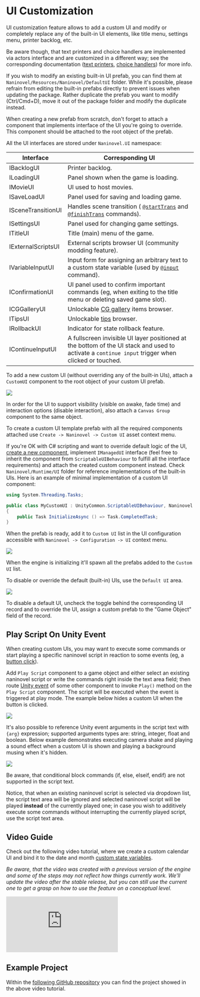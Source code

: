 # UI Customization

UI customization feature allows to add a custom UI and modify or completely replace any of the built-in UI elements, like title menu, settings menu, printer backlog, etc.

Be aware though, that text printers and choice handlers are implemented via actors interface and are customized in a different way; see the corresponding documentation ([text printers](/guide/text-printers.md), [choice handlers](/guide/choices.md)) for more info.

If you wish to modify an existing built-in UI prefab, you can find them at `Naninovel/Resources/Naninovel/DefaultUI` folder. While it's possible, please refrain from editing the built-in prefabs directly to prevent issues when updating the package. Rather duplicate the prefab you want to modify (Ctrl/Cmd+D), move it out of the package folder and modify the duplicate instead. 

When creating a new prefab from scratch, don't forget to attach a component that implements interface of the UI you're going to override. This component should be attached to the root object of the prefab.

All the UI interfaces are stored under `Naninovel.UI` namespace:

Interface | Corresponding UI
--- | ---
IBacklogUI | Printer backlog.
ILoadingUI | Panel shown when the game is loading.
IMovieUI | UI used to host movies.
ISaveLoadUI | Panel used for saving and loading game.
ISceneTransitionUI | Handles scene transition ( [`@startTrans`](/api/#startTrans) and  [`@finishTrans`](/api/#finishTrans) commands).
ISettingsUI | Panel used for changing game settings.
ITitleUI | Title (main) menu of the game.
IExternalScriptsUI | External scripts browser UI (community modding feature).
IVariableInputUI | Input form for assigning an arbitrary text to a custom state variable (used by [`@input`](/api/#input) command).
IConfirmationUI | UI panel used to confirm important commands (eg, when exiting to the title menu or deleting saved game slot).
ICGGalleryUI | Unlockable [CG gallery](/guide/unlockable-items.md#cg-gallery) items browser.
ITipsUI | Unlockable [tips](/guide/unlockable-items.md#tips) browser.
IRollbackUI | Indicator for state rollback feature.
IContinueInputUI | A fullscreen invisible UI layer positioned at the bottom of the UI stack and used to activate a `continue input` trigger when clicked or touched.

To add a new custom UI (without overriding any of the built-in UIs), attach a `CustomUI` component to the root object of your custom UI prefab.

![](https://i.gyazo.com/e8f6f38a4e920d65443b7d0403d42b48.png)

In order for the UI to support visibility (visible on awake, fade time) and interaction options (disable interaction), also attach a `Canvas Group` component to the same object.

To create a custom UI template prefab with all the required components attached use `Create -> Naninovel -> Custom UI` asset context menu.

If you're OK with C# scripting and want to override default logic of the UI, [create a new component](https://docs.unity3d.com/Manual/CreatingAndUsingScripts), implement `IManagedUI` interface (feel free to inherit the component from `ScriptableUIBehaviour` to fulfill all the interface requirements) and attach the created custom component instead. Check `Naninovel/Runtime/UI` folder for reference implementations of the built-in UIs. Here is an example of minimal implementation of a custom UI component:

```csharp
using System.Threading.Tasks;

public class MyCustomUI : UnityCommon.ScriptableUIBehaviour, Naninovel.UI.IManagedUI
{
    public Task InitializeAsync () => Task.CompletedTask;
}
```

When the prefab is ready, add it to `Custom UI` list in the UI configuration accessible with `Naninovel -> Configuration -> UI` context menu.

![](https://i.gyazo.com/f26310e391b96bda3d402d704c31cb9e.png)

When the engine is initializing it'll spawn all the prefabs added to the `Custom UI` list.

To disable or override the default (built-in) UIs, use the `Default UI` area.

![](https://i.gyazo.com/57338b7150364f45f715bcd3e47d8c1a.png)

To disable a default UI, uncheck the toggle behind the corresponding UI record and to override the UI, assign a custom prefab to the "Game Object" field of the record.

## Play Script On Unity Event

When creating custom UIs, you may want to execute some commands or start playing a specific naninovel script in reaction to some events (eg, a [button click](https://docs.unity3d.com/Manual/script-Button.html)).

Add `Play Script` component to a game object and either select an existing naninovel script or write the commands right inside the text area field; then route [Unity event](https://docs.unity3d.com/Manual/UnityEvents.html) of some other component to invoke `Play()` method on the `Play Script` component. The script will be executed when the event is triggered at play mode. The example below hides a custom UI when the button is clicked.

![](https://i.gyazo.com/5f56fbddc090919cc71f68e82bb1713f.png)

It's also possible to reference Unity event arguments in the script text with `{arg}` expression; supported arguments types are: string, integer, float and boolean. Below example demonstrates executing camera shake and playing a sound effect when a custom UI is shown and playing a background musing when it's hidden.

![](https://i.gyazo.com/d7c29403e3182fd03d840f519120e855.png)

Be aware, that conditional block commands (if, else, elseif, endif) are not supported in the script text.

Notice, that when an existing naninovel script is selected via dropdown list, the script text area will be ignored and selected naninovel script will be played **instead** of the currently played one; in case you wish to additively execute some commands without interrupting the currently played script, use the script text area.

## Video Guide

Check out the following video tutorial, where we create a custom calendar UI and bind it to the date and month [custom state variables](/api/#set).

*Be aware, that the video was created with a previous version of the engine and some of the steps may not reflect how things currently work. We'll update the video after the stable release, but you can still use the current one to get a grasp on how to use the feature on a conceptual level.*

<div class="video-container">
    <iframe src="https://www.youtube-nocookie.com/embed/jto4Ld-iP7M" frameborder="0" allow="accelerometer; autoplay; encrypted-media; gyroscope; picture-in-picture" allowfullscreen></iframe>
</div>

## Example Project

Within the [following GitHub repository](https://github.com/Elringus/NaninovelCustomUIExample) you can find the project showed in the above video tutorial.